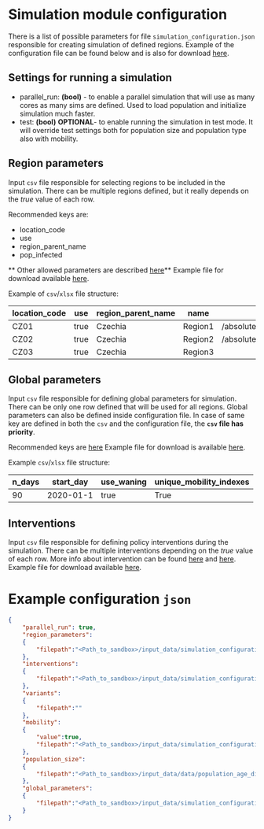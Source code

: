 # Simulation module configuration

There is a list of possible parameters for file `simulation_configuration.json` responsible for creating simulation of defined regions. Example of the configuration file can be found below and is also for download <a href="../default_confs/simulation_configuration.json" download="simulation_configuration.json"> here</a>.
## Settings for running a simulation
- parallel_run: **(bool)**  - to enable a parallel simulation that will use as many cores as many sims are defined. Used to load population and initialize simulation much faster.
- test: **(bool)** **OPTIONAL**- to enable running the simulation in test mode. It will override test settings both for population size and population type also with mobility.

## Region parameters
Input `csv` file responsible for selecting regions to be included in the simulation. There can be multiple regions defined, but it really depends on the *true* value of each row. 

Recommended keys are:
- location_code
- use
- region_parent_name
- pop_infected

** Other allowed parameters are described [here](./Parameters.md#simulation-parameters)**
Example file for download available <a href="./downloads/simulation_data/simulation_region_pars.csv" download="simulation_region_pars.csv"> here</a>.

Example of `csv`/`xlsx` file structure:

|location_code|use |region_parent_name|name   |popfile                       |pop_infected|
|-------------|----|------------------|-------|------------------------------|------------|
|CZ01         |true|Czechia           |Region1|/absolute/path/to/popfile0.pop|2           |
|CZ02         |true|Czechia           |Region2|/absolute/path/to/popfile1.pop|0           |
|CZ03         |true|Czechia           |Region3|                              |0           |

## Global parameters
Input `csv` file responsible for defining global parameters for simulation. There can be only one row defined that will be used for all regions.
Global parameters can also be defined inside configuration file. In case of same key are defined in both the `csv` and the configuration file, the **`csv` file has priority**. 

Recommended keys are [here](./Parameters.md#allowed-parameters-for-global-settings)
Example file for download is available <a href="./downloads/simulation_data/simulation_global_pars.csv" download="simulation_global_pars.csv"> here</a>.

Example `csv`/`xlsx` file structure:

|n_days|start_day|use_waning|unique_mobility_indexes|
|------|---------|----------|-----------------------|
|90    |2020-01-1|true      |True                   |

## Interventions
Input `csv` file responsible for defining policy interventions during the simulation. There can be multiple interventions depending on the *true* value of each row.
More info about intervention can be found [here](./examples/exampleE5A_1.md) and [here](./examples/exampleE5A_2.md).
Example file for download available <a href="./downloads/simulation_data/simulation_interventions.csv" download="simulation_interventions.csv"> here</a>.

# Example configuration `json`
```json
{
    "parallel_run": true,
    "region_parameters":
    {
        "filepath":"<Path_to_sandbox>/input_data/simulation_configuration_files/simulation_region_pars.csv"
    },
    "interventions":
    {
        "filepath":"<Path_to_sandbox>/input_data/simulation_configuration_files/simulation_interventions.csv"
    },
    "variants":
    {
        "filepath":""
    },
    "mobility":
    {
        "value":true,
        "filepath":"<Path_to_sandbox>/input_data/simulation_configuration_files/NUTS2_mobility_data.csv"
    },
    "population_size":
    {
        "filepath":"<Path_to_sandbox>/input_data/data/population_age_distributions.csv"
    },
    "global_parameters":
    {
        "filepath":"<Path_to_sandbox>/input_data/simulation_configuration_files/simulation_global_pars.csv"
    }
}
```
